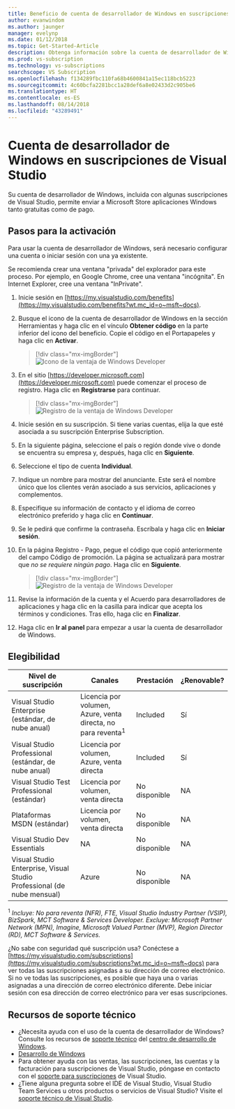 ```yaml
---
title: Beneficio de cuenta de desarrollador de Windows en suscripciones de Visual Studio | Microsoft Docs
author: evanwindom
ms.author: jaunger
manager: evelynp
ms.date: 01/12/2018
ms.topic: Get-Started-Article
description: Obtenga información sobre la cuenta de desarrollador de Windows que se incluye con la suscripción de Visual Studio.
ms.prod: vs-subscription
ms.technology: vs-subscriptions
searchscope: VS Subscription
ms.openlocfilehash: f134289fbc110fa68b4600841a15ec118bcb5223
ms.sourcegitcommit: 4c60bcfa2281bcc1a28def6a8e02433d2c905be6
ms.translationtype: HT
ms.contentlocale: es-ES
ms.lasthandoff: 08/14/2018
ms.locfileid: "43289491"
---
```

# <a name="windows-developer-account-in-visual-studio-subscriptions"></a>Cuenta de desarrollador de Windows en suscripciones de Visual Studio

Su cuenta de desarrollador de Windows, incluida con algunas suscripciones de Visual Studio, permite enviar a Microsoft Store aplicaciones Windows tanto gratuitas como de pago.

## <a name="activation-steps"></a>Pasos para la activación

Para usar la cuenta de desarrollador de Windows, será necesario configurar una cuenta o iniciar sesión con una ya existente.

Se recomienda crear una ventana "privada" del explorador para este proceso.  Por ejemplo, en Google Chrome, cree una ventana "incógnita".  En Internet Explorer, cree una ventana "InPrivate".

1. Inicie sesión en [https://my.visualstudio.com/benefits](https://my.visualstudio.com/benefits?wt.mc_id=o~msft~docs).

2. Busque el icono de la cuenta de desarrollador de Windows en la sección Herramientas y haga clic en el vínculo **Obtener código** en la parte inferior del icono del beneficio.  Copie el código en el Portapapeles y haga clic en **Activar**.
    > [!div class="mx-imgBorder"]
    > ![Icono de la ventaja de Windows Developer](_img\vs-windows-dev\vs-windows-dev-tile.png)

2. En el sitio [https://developer.microsoft.com](https://developer.microsoft.com) puede comenzar el proceso de registro.  Haga clic en **Registrarse** para continuar.
    > [!div class="mx-imgBorder"]
    > ![Registro de la ventaja de Windows Developer](_img\vs-windows-dev\vs-windows-dev-register1-cropped.png)

3. Inicie sesión en su suscripción.  Si tiene varias cuentas, elija la que esté asociada a su suscripción Enterprise Subscription.
4. En la siguiente página, seleccione el país o región donde vive o donde se encuentra su empresa y, después, haga clic en **Siguiente**.
5. Seleccione el tipo de cuenta **Individual**.
6. Indique un nombre para mostrar del anunciante.  Este será el nombre único que los clientes verán asociado a sus servicios, aplicaciones y complementos.
7. Especifique su información de contacto y el idioma de correo electrónico preferido y haga clic en **Continuar**.
8. Se le pedirá que confirme la contraseña.  Escríbala y haga clic en **Iniciar sesión**.
9. En la página Registro - Pago, pegue el código que copió anteriormente del campo Código de promoción.  La página se actualizará para mostrar que *no se requiere ningún pago*.  Haga clic en **Siguiente**.
    > [!div class="mx-imgBorder"]
    > ![Registro de la ventaja de Windows Developer](_img\vs-windows-dev\vs-windows-dev-promo-cropped.png)

10. Revise la información de la cuenta y el Acuerdo para desarrolladores de aplicaciones y haga clic en la casilla para indicar que acepta los términos y condiciones.  Tras ello, haga clic en **Finalizar**.
11. Haga clic en **Ir al panel** para empezar a usar la cuenta de desarrollador de Windows.

## <a name="eligibility"></a>Elegibilidad
| Nivel de suscripción                                                 |     Canales                                            | Prestación                                                          | ¿Renovable?    |
|--------------------------------------------------------------------|---------------------------------------------------------|------------------------------------------------------------------|---------------|
| Visual Studio Enterprise (estándar, de nube anual)   | Licencia por volumen, Azure, venta directa, no para reventa<sup>1</sup> | Included       |  Sí|
| Visual Studio Professional (estándar, de nube anual) | Licencia por volumen, Azure, venta directa                                       | Included                                                            |Sí|
| Visual Studio Test Professional (estándar)                         | Licencia por volumen, venta directa                                              | No disponible                                            |  NA|
| Plataformas MSDN (estándar)                                          | Licencia por volumen, venta directa                                              |  No disponible                                            |  NA|
| Visual Studio Dev Essentials | NA  | No disponible                                            |  NA|
| Visual Studio Enterprise, Visual Studio Professional (de nube mensual) | Azure                                       | No disponible                                                           |NA|

<sup>1</sup>  *Incluye:  No para reventa (NFR), FTE, Visual Studio Industry Partner (VSIP), BizSpark, MCT Software & Services Developer. Excluye:  Microsoft Partner Network (MPN), Imagine, Microsoft Valued Partner (MVP), Region Director (RD), MCT Software & Services.*

¿No sabe con seguridad qué suscripción usa?  Conéctese a [https://my.visualstudio.com/subscriptions](https://my.visualstudio.com/subscriptions?wt.mc_id=o~msft~docs) para ver todas las suscripciones asignadas a su dirección de correo electrónico. Si no ve todas las suscripciones, es posible que haya una o varias asignadas a una dirección de correo electrónico diferente.  Debe iniciar sesión con esa dirección de correo electrónico para ver esas suscripciones.

## <a name="support-resources"></a>Recursos de soporte técnico

* ¿Necesita ayuda con el uso de la cuenta de desarrollador de Windows?  Consulte los recursos de [soporte técnico](https://developer.microsoft.com/windows/support) del [centro de desarrollo de Windows](https://developer.microsoft.com/windows).
* [Desarrollo de Windows](/windows/)
* Para obtener ayuda con las ventas, las suscripciones, las cuentas y la facturación para suscripciones de Visual Studio, póngase en contacto con el [soporte para suscripciones](https://visualstudio.microsoft.com/subscriptions/support/) de Visual Studio.
* ¿Tiene alguna pregunta sobre el IDE de Visual Studio, Visual Studio Team Services u otros productos o servicios de Visual Studio?  Visite el [soporte técnico de Visual Studio](https://visualstudio.microsoft.com/support/).